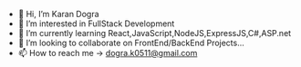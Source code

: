 - 👋 Hi, I’m Karan Dogra
- 👀 I’m interested in FullStack Development
- 🌱 I’m currently learning React,JavaScript,NodeJS,ExpressJS,C#,ASP.net
- 💞️ I’m looking to collaborate on FrontEnd/BackEnd Projects...
- 📫 How to reach me -> dogra.k0511@gmail.com

<!---
DograKaran/DograKaran is a ✨ special ✨ repository because its `README.md` (this file) appears on your GitHub profile.
You can click the Preview link to take a look at your changes.
--->
